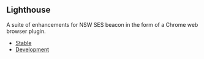 ## Lighthouse

A suite of enhancements for NSW SES beacon in the form of a Chrome web browser plugin.

* [Stable](https://chrome.google.com/webstore/detail/lighthouse/eheijalihofgiaoeanmnjceefmcpajnb)
* [Development](https://chrome.google.com/webstore/detail/lighthouse-development-pr/jcmiinngebdojjbcjlpjpdhiankmjbda)
